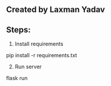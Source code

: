 ## Created by Laxman Yadav

## Steps:

1. Install requirements

pip install -r requirements.txt


2. Run server

flask run